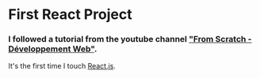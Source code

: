 # First React Project

### I followed a tutorial from the youtube channel ["From Scratch - Développement Web"](https://www.youtube.com/c/FromScratchD%C3%A9veloppementWeb/videos).

It's the first time I touch [React.js](https://reactjs.org/).
